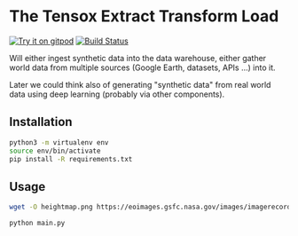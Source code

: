 # The Tensox Extract Transform Load

[![Try it on gitpod](https://img.shields.io/badge/try-on%20gitpod-brightgreen.svg)](https://gitpod.io/#https://github.com/The-Tensox/the-tensox-etl)
[![Build Status](https://img.shields.io/circleci/project/The-Tensox/the-tensox-etl/master.svg)](https://circleci.com/gh/The-Tensox/the-tensox-etl)

Will either ingest synthetic data into the data warehouse, either gather world data from multiple sources (Google Earth, datasets, APIs ...) into it.

Later we could think also of generating "synthetic data" from real world data using deep learning (probably via other components).

## Installation

```bash
python3 -m virtualenv env
source env/bin/activate
pip install -R requirements.txt
```

## Usage

```bash
wget -O heightmap.png https://eoimages.gsfc.nasa.gov/images/imagerecords/73000/73934/gebco_08_rev_elev_21600x10800.png
```

```python
python main.py
```